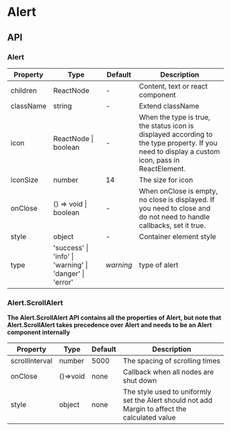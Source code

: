 # Alert

<example />

## API

### Alert

| Property  | Type                                                    | Default   | Description                                                                                                                                     |
| --------- | ------------------------------------------------------- | --------- | ----------------------------------------------------------------------------------------------------------------------------------------------- |
| children  | ReactNode                                               | -         | Content, text or react component                                                                                                                |
| className | string                                                  | -         | Extend className                                                                                                                                |
| icon      | ReactNode \| boolean                                    | -         | When the type is true, the status icon is displayed according to the type property. If you need to display a custom icon, pass in ReactElement. |
| iconSize  | number                                                  | 14        | The size for icon                                                                                                                               |
| onClose   | () => void \| boolean                                   | -         | When onClose is empty, no close is displayed. If you need to close and do not need to handle callbacks, set it true.                            |
| style     | object                                                  | -         | Container element style                                                                                                                         |
| type      | 'success' \| 'info' \| 'warning' \| 'danger' \| 'error' | _warning_ | type of alert                                                                                                                                   |

### Alert.ScrollAlert

**The Alert.ScrollAlert API contains all the properties of Alert, but note that Alert.ScrollAlert takes precedence over Alert and needs to be an Alert component internally**

| Property       | Type     | Default | Description                                                                                    |
| -------------- | -------- | ------- | ---------------------------------------------------------------------------------------------- |
| scrollInterval | number   | 5000    | The spacing of scrolling times                                                                 |
| onClose        | ()=>void | none    | Callback when all nodes are shut down                                                          |
| style          | object   | none    | The style used to uniformly set the Alert should not add Margin to affect the calculated value |

